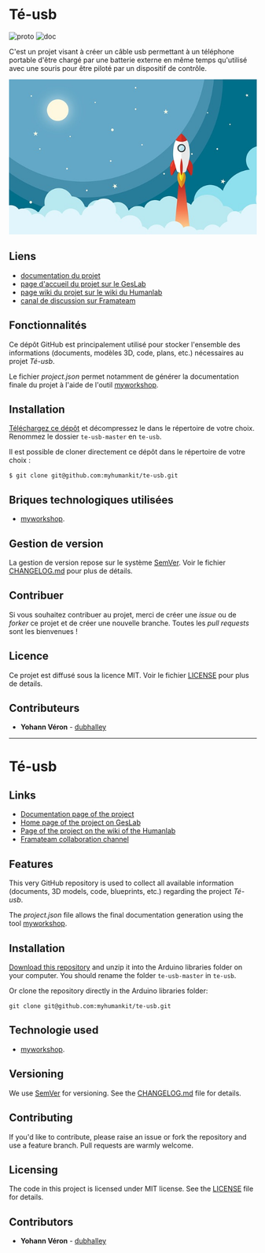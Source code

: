 # Té-usb
![proto](https://img.shields.io/badge/proto-en%20cours-orange.svg "proto")
![doc](https://img.shields.io/badge/doc-en%20cours-orange.svg "doc")

C'est un projet visant à créer un câble usb permettant à un téléphone portable d'être chargé par une batterie externe en même temps qu'utilisé avec une souris pour être piloté par un dispositif de contrôle.

![featured_image](https://raw.githubusercontent.com/myhumankit/myworkshop/master/images/default_featured_image.jpg)

## Liens
 * [documentation du projet](https://docs.humanlab.me/myhumankit/te-usb)
 * [page d'accueil du projet sur le GesLab](https://rennes.humanlab.me/projet/te-usb/)
 * [page wiki du projet sur le wiki du Humanlab](http://wikilab.myhumankit.org/index.php?title=Projets:Te-usb)
 * [canal de discussion sur Framateam](https://framateam.org/myhumankit/channels/te-usb)

## Fonctionnalités
Ce dépôt GitHub est principalement utilisé pour stocker l'ensemble des informations (documents, modèles 3D, code, plans, etc.) nécessaires au projet _Té-usb_.

Le fichier _project.json_ permet notamment de générer la documentation finale du projet à l'aide de l'outil [myworkshop](https://github.com/myhumankit/myworkshop).

## Installation
[Téléchargez ce dépôt](https://github.com/myhumankit/te-usb/archive/master.zip) et décompressez le dans le répertoire de votre choix. Renommez le dossier `te-usb-master` en `te-usb`.

Il est possible de cloner directement ce dépôt dans le répertoire de votre choix :

```
$ git clone git@github.com:myhumankit/te-usb.git
```

## Briques technologiques utilisées
 * [myworkshop](https://github.com/myhumankit/myworkshop).

## Gestion de version
La gestion de version repose sur le système [SemVer](http://semver.org/). Voir le fichier [CHANGELOG.md](CHANGELOG.md) pour plus de détails.

## Contribuer
Si vous souhaitez contribuer au projet, merci de créer une _issue_ ou de _forker_ ce projet et de créer une nouvelle branche. Toutes les _pull requests_ sont les bienvenues !

## Licence
Ce projet est diffusé sous la licence MIT. Voir le fichier [LICENSE](LICENSE) pour plus de details.

## Contributeurs
 * **Yohann Véron** - [dubhalley](https://github.com/dubhalley)

---

# Té-usb

## Links
 * [Documentation page of the project](https://docs.humanlab.me/myhumankit/te-usb)
 * [Home page of the project on GesLab](https://rennes.humanlab.me/projet/te-usb/)
 * [Page of the project on the wiki of the Humanlab](http://wikilab.myhumankit.org/index.php?title=Projets:Te-usb)
 * [Framateam collaboration channel](https://framateam.org/myhumankit/channels/te-usb)

## Features
This very GitHub repository is used to collect all available information (documents, 3D models, code, blueprints, etc.) regarding the project _Té-usb_.

The _project.json_ file allows the final documentation generation using the tool [myworkshop](https://github.com/myhumankit/myworkshop).

## Installation
[Download this repository](https://github.com/myhumankit/te-usb/archive/master.zip) and unzip it into the Arduino libraries folder on your computer. You should rename the folder `te-usb-master` in `te-usb`.

Or clone the repository directly in the Arduino libraries folder:

```
git clone git@github.com:myhumankit/te-usb.git
```

## Technologie used
 * [myworkshop](https://github.com/myhumankit/myworkshop).

## Versioning
We use [SemVer](http://semver.org/) for versioning. See the [CHANGELOG.md](CHANGELOG.md) file for details.

## Contributing
If you'd like to contribute, please raise an issue or fork the repository and use a feature branch. Pull requests are warmly welcome.

## Licensing
The code in this project is licensed under MIT license. See the [LICENSE](LICENSE) file for details.

## Contributors
 * **Yohann Véron** - [dubhalley](https://github.com/dubhalley)
